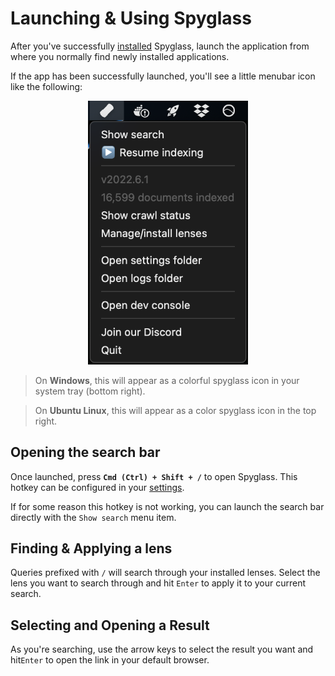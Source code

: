 # Launching & Using Spyglass

After you've successfully [installed](../install.md) Spyglass, launch the
application from where you normally find newly installed applications.

If the app has been successfully launched, you'll see a little menubar icon
like the following:

<p align="center">
    <img width="256" src="./../assets/menubar-menu.png" alt="Menubar icon & menu">
</p>

> On __Windows__, this will appear as a colorful spyglass icon in your system tray (bottom right).

> On __Ubuntu Linux__, this will appear as a color spyglass icon in the top right.


## Opening the search bar

Once launched, press **`Cmd (Ctrl) + Shift + /`** to open Spyglass. This hotkey
can be configured in your [settings](./settings.md).

If for some reason this hotkey is not working, you can launch the search bar directly
with the `Show search` menu item.


## Finding & Applying a lens

Queries prefixed with `/` will search through your installed lenses. Select the lens
you want to search through and hit `Enter` to apply it to your current search.


## Selecting and Opening a Result

As you're searching, use the arrow keys to select the result you want and hit`Enter`
to open the link in your default browser.